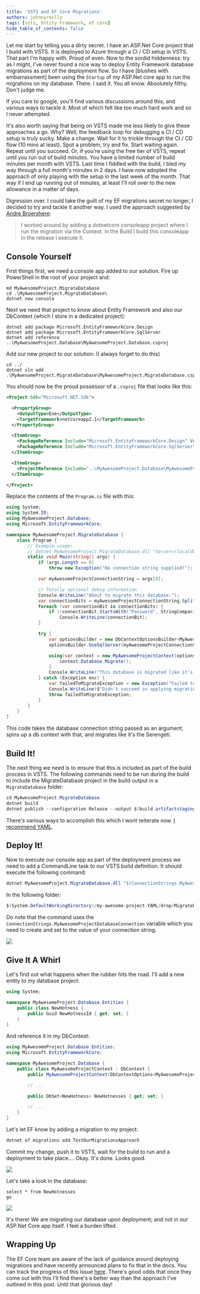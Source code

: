 ```yaml
---
title: 'VSTS and EF Core Migrations'
authors: johnnyreilly
tags: [vsts, Entity Framework, ef core]
hide_table_of_contents: false
---
```


Let me start by telling you a dirty secret. I have an ASP.Net Core project that I build with VSTS. It is deployed to Azure through a CI / CD setup in VSTS. That part I'm happy with. Proud of even. Now to the sordid hiddenness: try as I might, I've never found a nice way to deploy Entity Framework database migrations as part of the deployment flow. So I have [blushes with embarrassment] been using the `Startup` of my ASP.Net core app to run the migrations on my database. There. I said it. You all know. Absolutely filthy. Don't judge me.

If you care to google, you'll find various discussions around this, and various ways to tackle it. Most of which felt like too much hard work and so I never attempted.

It's also worth saying that being on VSTS made me less likely to give these approaches a go. Why? Well, the feedback loop for debugging a CI / CD setup is truly sucky. Make a change. Wait for it to trickle through the CI / CD flow (10 mins at least). Spot a problem, try and fix. Start waiting again. Repeat until you succeed. Or, if you're using the free tier of VSTS, repeat until you run out of build minutes. You have a limited number of build minutes per month with VSTS. Last time I fiddled with the build, I bled my way through a full month's minutes in 2 days. I have now adopted the approach of only playing with the setup in the last week of the month. That way if I end up running out of minutes, at least I'll roll over to the new allowance in a matter of days.

Digression over. I could take the guilt of my EF migrations secret no longer, I decided to try and tackle it another way. I used the approach suggested by [Andre Broers](https://github.com/broersa)[here](https://github.com/aspnet/EntityFrameworkCore/issues/9841#issuecomment-395712061):

> I worked around by adding a dotnetcore consoleapp project where I run the migration via the Context. In the Build I build this consoleapp in the release I execute it.

## Console Yourself

First things first, we need a console app added to our solution. Fire up PowerShell in the root of your project and:

```console
md MyAwesomeProject.MigrateDatabase
cd .\MyAwesomeProject.MigrateDatabase\
dotnet new console
```

Next we need that project to know about Entity Framework and also our DbContext (which I store in a dedicated project):

```console
dotnet add package Microsoft.EntityFrameworkCore.Design
dotnet add package Microsoft.EntityFrameworkCore.SqlServer
dotnet add reference ..\MyAwesomeProject.Database\MyAwesomeProject.Database.csproj
```

Add our new project to our solution: (I always forget to do this)

```console
cd ../
dotnet sln add .\MyAwesomeProject.MigrateDatabase\MyAwesomeProject.MigrateDatabase.csproj
```

You should now be the proud possessor of a `.csproj` file that looks like this:

```xml
<Project Sdk="Microsoft.NET.Sdk">

  <PropertyGroup>
    <OutputType>Exe</OutputType>
    <TargetFramework>netcoreapp2.1</TargetFramework>
  </PropertyGroup>

  <ItemGroup>
    <PackageReference Include="Microsoft.EntityFrameworkCore.Design" Version="2.1.1" />
    <PackageReference Include="Microsoft.EntityFrameworkCore.SqlServer" Version="2.1.1" />
  </ItemGroup>

  <ItemGroup>
    <ProjectReference Include="..\MyAwesomeProject.Database\MyAwesomeProject.Database.csproj" />
  </ItemGroup>

</Project>
```

Replace the contents of the `Program.cs` file with this:

```cs
using System;
using System.IO;
using MyAwesomeProject.Database;
using Microsoft.EntityFrameworkCore;

namespace MyAwesomeProject.MigrateDatabase {
    class Program {
        // Example usage:
        // dotnet MyAwesomeProject.MigrateDatabase.dll "Server=(localdb)\\mssqllocaldb;Database=MyAwesomeProject;Trusted_Connection=True;"
        static void Main(string[] args) {
            if (args.Length == 0)
                throw new Exception("No connection string supplied!");

            var myAwesomeProjectConnectionString = args[0];

            // Totally optional debug information
            Console.WriteLine("About to migrate this database:");
            var connectionBits = myAwesomeProjectConnectionString.Split(";");
            foreach (var connectionBit in connectionBits) {
                if (!connectionBit.StartsWith("Password", StringComparison.CurrentCultureIgnoreCase))
                    Console.WriteLine(connectionBit);
            }

            try {
                var optionsBuilder = new DbContextOptionsBuilder<MyAwesomeProjectContext>();
                optionsBuilder.UseSqlServer(myAwesomeProjectConnectionString);

                using(var context = new MyAwesomeProjectContext(optionsBuilder.Options)) {
                    context.Database.Migrate();
                }
                Console.WriteLine("This database is migrated like it's the Serengeti!");
            } catch (Exception exc) {
                var failedToMigrateException = new Exception("Failed to apply migrations!", exc);
                Console.WriteLine($"Didn't succeed in applying migrations: {exc.Message}");
                throw failedToMigrateException;
            }
        }
    }
}
```

This code takes the database connection string passed as an argument, spins up a db context with that, and migrates like it's the Serengeti.

## Build It!

The next thing we need is to ensure that this is included as part of the build process in VSTS. The following commands need to be run during the build to include the MigrateDatabase project in the build output in a `MigrateDatabase` folder:

```cs
cd MyAwesomeProject.MigrateDatabase
dotnet build
dotnet publish --configuration Release --output $(build.artifactstagingdirectory)/MigrateDatabase
```

There's various ways to accomplish this which I wont reiterate now. [I recommend YAML](./2018-06-16-vsts-yaml-up/index.md).

## Deploy It!

Now to execute our console app as part of the deployment process we need to add a CommandLine task to our VSTS build definition. It should execute the following command:

```cs
dotnet MyAwesomeProject.MigrateDatabase.dll "$(ConnectionStrings.MyAwesomeProjectDatabaseConnection)"
```

In the following folder:

```cs
$(System.DefaultWorkingDirectory)/my-awesome-project-YAML/drop/MigrateDatabase
```

Do note that the command uses the `ConnectionStrings.MyAwesomeProjectDatabaseConnection` variable which you need to create and set to the value of your connection string.

![](Screenshot%2B2018-06-24%2B10.55.27.png)

## Give It A Whirl

Let's find out what happens when the rubber hits the road. I'll add a new entity to my database project:

```cs
using System;

namespace MyAwesomeProject.Database.Entities {
    public class NewHotness {
        public Guid NewHotnessId { get; set; }
    }
}
```

And reference it in my DbContext:

```cs
using MyAwesomeProject.Database.Entities;
using Microsoft.EntityFrameworkCore;

namespace MyAwesomeProject.Database {
    public class MyAwesomeProjectContext : DbContext {
        public MyAwesomeProjectContext(DbContextOptions<MyAwesomeProjectContext> options) : base(options) { }

        // ...

        public DbSet<NewHotness> NewHotnesses { get; set; }

        // ...
    }
}
```

Let's let EF know by adding a migration to my project:

```cs
dotnet ef migrations add TestOurMigrationsApproach
```

Commit my change, push it to VSTS, wait for the build to run and a deployment to take place.... Okay. It's done. Looks good.

![](Screenshot%2B2018-06-24%2B09.02.22.png)

Let's take a look in the database:

```console
select * from NewHotnesses
go
```

![](Screenshot%2B2018-06-24%2B08.59.00.png)

It's there! We are migrating our database upon deployment; and not in our ASP.Net Core app itself. I feel a burden lifted.

## Wrapping Up

The EF Core team are aware of the lack of guidance around deploying migrations and have recently announced plans to fix that in the docs. You can track the progress of this issue [here](https://github.com/aspnet/EntityFramework.Docs/issues/691). There's good odds that once they come out with this I'll find there's a better way than the approach I've outlined in this post. Until that glorious day!
